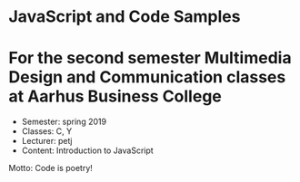 JavaScript and Code Samples
===========================

# For the second semester Multimedia Design and Communication classes at Aarhus Business College 

* Semester: spring 2019
* Classes: C, Y
* Lecturer: petj
* Content: Introduction to JavaScript

Motto: Code is poetry!
